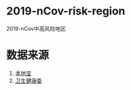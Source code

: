 # 2019-nCov-risk-region
2019-nCov中高风险地区

# 数据来源
1. [本地宝](http://m.sh.bendibao.com/news/gelizhengce/fengxianmingdan.php)
2. [卫生健康委](http://bmfw.www.gov.cn/yqfxdjcx/risk.html)